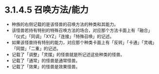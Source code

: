 # 3.1.4.5        召唤方法/能力

* 种族的右侧记载的是该怪兽的召唤方法的种类和其能力。
* 该怪兽若持有特别的特殊召唤方法的场合，对应那个方法卡面上有「融合」「仪式」「同调」「XYZ」「连接」「特殊召唤」的记述。
* 如果该怪兽持有特别的能力，对应那个种类卡面上有「反转」「卡通」「灵魂」「同盟」「二重」的记述。
* 记载了「调整」「灵摆」的怪兽就是所记述这些种类的怪兽。
* 记载了「通常」的怪兽是通常怪兽。
* 记载了「效果」的怪兽是效果怪兽。



